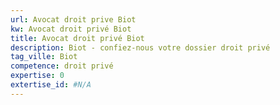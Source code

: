 ```yaml
---
url: Avocat droit prive Biot
kw: Avocat droit privé Biot
title: Avocat droit privé Biot
description: Biot - confiez-nous votre dossier droit privé
tag_ville: Biot
competence: droit privé
expertise: 0
extertise_id: #N/A
---
```

